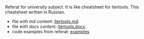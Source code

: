 Referat for university subject. It is like cheatsheet for itertools.
This cheatsheet written in Russian.

- file with md content: [itertools.md](itertools.md).
- file with docx content: [itertools.docx](itertools.docx).
- code examples from referat: [examples](examples)
